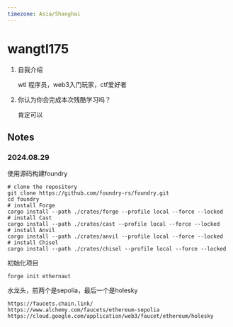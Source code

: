 ```yaml
---
timezone: Asia/Shanghai
---
```

# wangtl175

1. 自我介绍

   wtl 程序员，web3入门玩家，ctf爱好者
2. 你认为你会完成本次残酷学习吗？

   肯定可以

## Notes

<!-- Content_START -->

### 2024.08.29

使用源码构建foundry
```shell
# clone the repository
git clone https://github.com/foundry-rs/foundry.git
cd foundry
# install Forge
cargo install --path ./crates/forge --profile local --force --locked
# install Cast
cargo install --path ./crates/cast --profile local --force --locked
# install Anvil
cargo install --path ./crates/anvil --profile local --force --locked
# install Chisel
cargo install --path ./crates/chisel --profile local --force --locked
```
初始化项目
```shell
forge init ethernaut
```

水龙头，前两个是sepolia，最后一个是holesky
```shell
https://faucets.chain.link/
https://www.alchemy.com/faucets/ethereum-sepolia
https://cloud.google.com/application/web3/faucet/ethereum/holesky
```

<!-- Content_END -->
